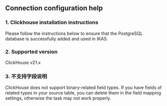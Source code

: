 ## **Connection configuration help**
### **1. Clickhouse installation instructions**
Please follow the instructions below to ensure that the PostgreSQL database is successfully added and used in IKAS.
### **2. Supported version**
ClickHouse v21.x

### **3. 不支持字段说明**
ClickHouse does not support binary-related field types. If you have fields of related types in your source table, you can delete them in the field mapping settings, otherwise the task may not work properly. 